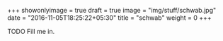 +++
showonlyimage = true
draft = true
image = "img/stuff/schwab.jpg"
date = "2016-11-05T18:25:22+05:30"
title = "schwab"
weight = 0
+++

TODO Fill me in.

